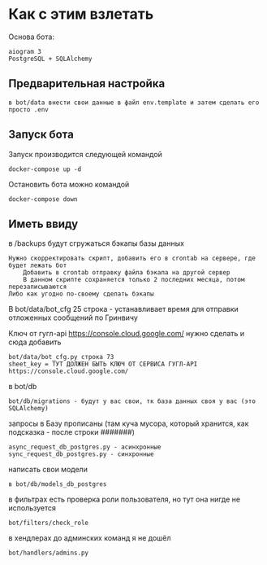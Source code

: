 # Как с этим взлетать

Основа бота:

    aiogram 3
    PostgreSQL + SQLAlchemy

## Предварительная настройка

    в bot/data внести свои данные в файл env.template и затем сделать его просто .env

## Запуск бота
Запуск производится следующей командой

    docker-compose up -d

Остановить бота можно командой

    docker-compose down

## Иметь ввиду

в /backups будут сгружаться бэкапы базы данных

    Нужно скорректировать скрипт, добавить его в crontab на сервере, где будет лежать бот
        Добавить в crontab отправку файла бэкапа на другой сервер
        В данном скрипте сохраняется только 2 последних месяца, потом перезаписываются
    Либо как угодно по-своему сделать бэкапы

В bot/data/bot_cfg 25 строка - устанавливает время для отправки отложенных сообщений по Гринвичу

Ключ от гугл-api https://console.cloud.google.com/ нужно сделать и сюда добавить

    bot/data/bot_cfg.py строка 73 	
    sheet_key = ТУТ ДОЛЖЕН БЫТЬ КЛЮЧ ОТ СЕРВИСА ГУГЛ-API https://console.cloud.google.com/

в bot/db

    bot/db/migrations - будут у вас свои, тк база данных своя у вас (это SQLAlchemy)

запросы в Базу прописаны (там куча мусора, который хранится, как подсказка - после строки #######)
    
    async_request_db_postgres.py - асинхронные
    sync_request_db_postgres.py - синхронные

написать свои модели

    в bot/db/models_db_postgres

в фильтрах есть проверка роли пользователя, но тут она нигде не используется

    bot/filters/check_role

в хендлерах до админских команд я не дошёл
    
    bot/handlers/admins.py

